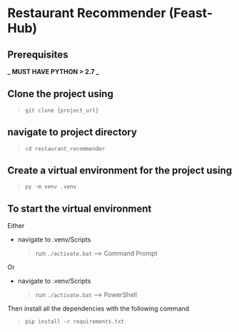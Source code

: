 # Restaurant Recommender (Feast-Hub)

## Prerequisites

**_ MUST HAVE PYTHON > 2.7 _**

## Clone the project using

> `git clone {project_url}`

## navigate to project directory

> `cd restaurant_recommender`

## Create a virtual environment for the project using

> `py -m venv .venv`

## To start the virtual environment

Either

-   navigate to .venv/Scripts
    > run `./activate.bat` --> Command Prompt

Or

-   navigate to .venv/Scripts
    > run `./activate.bat` --> PowerShell

Then install all the dependencies with the following command

> `pip install -r requirements.txt`
